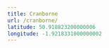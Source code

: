```yaml
---
title: Cranborne
url: /cranborne/
latitude: 50.918823200000006
longitude: -1.9218331000000002
---
```

